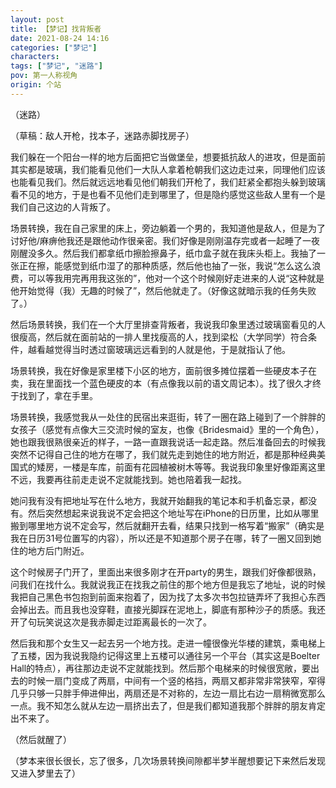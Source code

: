 ```yaml
---
layout: post
title: 【梦记】找背叛者
date: 2021-08-24 14:16
categories: ["梦记"]
characters: 
tags: ["梦记", "迷路"]
pov: 第一人称视角
origin: 个站
---
```


（迷路）

（草稿：敌人开枪，找本子，迷路赤脚找房子）

我们躲在一个阳台一样的地方后面把它当做堡垒，想要抵抗敌人的进攻，但是面前其实都是玻璃，我们能看见他们一大队人拿着枪朝我们这边走过来，同理他们应该也能看见我们。然后就远远地看见他们朝我们开枪了，我们赶紧全都抱头躲到玻璃看不见的地方，于是也看不见他们走到哪里了，但是隐约感觉这些敌人里有一个是我们自己这边的人背叛了。

场景转换，我在自己家里的床上，旁边躺着一个男的，我知道他是敌人，但是为了讨好他/麻痹他我还是跟他动作很亲密。我们好像是刚刚温存完或者一起睡了一夜刚醒没多久。然后我们都拿纸巾擦脸擦鼻子，纸巾盒子就在我床头柜上。我抽了一张正在擦，能感觉到纸巾湿了的那种质感，然后他也抽了一张，我说“怎么这么浪费，可以等我用完再用我这张的”，他对一个这个时候刚好走进来的人说“这种就是他开始觉得（我）无趣的时候了”，然后他就走了。（好像这就暗示我的任务失败了。）

然后场景转换，我们在一个大厅里排查背叛者，我说我印象里透过玻璃窗看见的人很瘦高，然后就在面前站的一排人里找瘦高的人，找到梁松（大学同学）符合条件，越看越觉得当时透过窗玻璃远远看到的人就是他，于是就指认了他。

场景转换，我在好像是家里楼下小区的地方，面前很多摊位摆着一些硬皮本子在卖，我在里面找一个蓝色硬皮的本（有点像我以前的语文周记本）。找了很久才终于找到了，拿在手里。

场景转换，我感觉我从一处住的民宿出来逛街，转了一圈在路上碰到了一个胖胖的女孩子（感觉有点像大三交流时候的室友，也像《Bridesmaid》里的一个角色），她也跟我很熟很亲近的样子，一路一直跟我说话一起走路。然后准备回去的时候我突然不记得自己住的地方在哪了，我们就先走到她住的地方附近，都是那种经典美国式的矮房，一楼是车库，前面有花园植被树木等等。我说我印象里好像距离这里不远，我要再往前走走说不定就能找到。她也陪着我一起找。

她问我有没有把地址写在什么地方，我就开始翻我的笔记本和手机备忘录，都没有。然后突然想起来说我说不定会把这个地址写在iPhone的日历里，比如从哪里搬到哪里地方说不定会写，然后就翻开去看，结果只找到一格写着“搬家”（确实是我在日历31号位置写的内容），所以还是不知道那个房子在哪，转了一圈又回到她住的地方后门附近。

这个时候房子门开了，里面出来很多刚才在开party的男生，跟我们好像都很熟，问我们在找什么。我就说我正在找我之前住的那个地方但是我忘了地址，说的时候我把自己黑色书包抱到前面来抱着了，因为找了太多次书包拉链弄坏了我担心东西会掉出去。而且我也没穿鞋，直接光脚踩在泥地上，脚底有那种沙子的质感。我还开了句玩笑说这次是我赤脚走过距离最长的一次了。

然后我和那个女生又一起去另一个地方找。走进一幢很像光华楼的建筑，乘电梯上了五楼，因为我说我隐约记得这里上五楼可以通往另一个平台（其实这是Boelter Hall的特点），再往那边走说不定就能找到。然后那个电梯来的时候很宽敞，要出去的时候一扇门变成了两扇，中间有一个竖的格挡，两扇又都非常非常狭窄，窄得几乎只够一只胖手伸进伸出，两扇还是不对称的，左边一扇比右边一扇稍微宽那么一点。我不知怎么就从左边一扇挤出去了，但是我们都知道我那个胖胖的朋友肯定出不来了。

（然后就醒了）

（梦本来很长很长，忘了很多，几次场景转换间隙都半梦半醒想要记下来然后发现又进入梦里去了）


